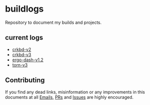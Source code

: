 # buildlogs
Repository to document my builds and projects.

## current logs
- [crkbd-v2](crkbd-v2.md)
- [crkbd-v3](crkbd-v3.md)
- [ergo-dash-v1.2](ergo-dash-v1.2.md)
- [torn-v3](torn-v3.md)

## Contributing
If you find any dead links, misinformation or any improvements in this documents at all [Emails](https://github.com/rafaeldelboni), [PRs](https://github.com/rafaeldelboni/buildlogs/pulls) and [Issues](https://github.com/rafaeldelboni/buildlogs/issues) are highly encouraged.
